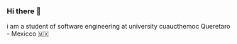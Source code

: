 ### Hi there 👋

i am a student of software engineering at university cuaucthemoc Queretaro - Mexicco :mexico:
